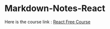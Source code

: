 # Markdown-Notes-React
Here is the course link : <a href="https://scrimba.com/learn/learnreact/">React Free Course</a>
